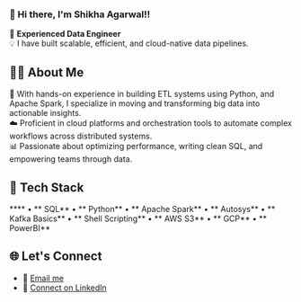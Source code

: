 ### 👋 Hi there, I'm Shikha Agarwal!!

🎯 **Experienced Data Engineer**  
💡 I have built scalable, efficient, and cloud-native data pipelines.

## 🧑‍💻 About Me
🚀 With hands-on experience in building ETL systems using Python, and Apache Spark, I specialize in moving and transforming big data into actionable insights.  
☁️ Proficient in cloud platforms and orchestration tools to automate complex workflows across distributed systems.  
📊 Passionate about optimizing performance, writing clean SQL, and empowering teams through data.

## 🔧 Tech Stack
**** • ** SQL** • ** Python** • ** Apache Spark** • ** Autosys** • ** Kafka Basics** • ** Shell Scripting** • ** AWS S3** • ** GCP** • ** PowerBI** 

## 🌐 Let's Connect

- 📧 [Email me](shikhaa443@gmail.com)  
- 💼 [Connect on LinkedIn](https://www.linkedin.com/in/shikha-agarwal-1b539a158/)
